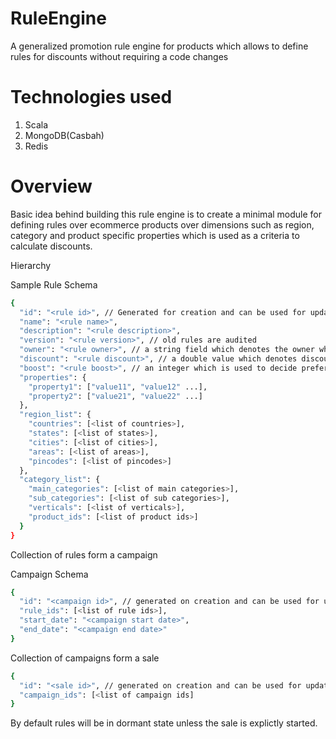 # RuleEngine

A generalized promotion rule engine for products which allows to define rules for discounts without requiring a code changes

# Technologies used

1. Scala
2. MongoDB(Casbah)
3. Redis

# Overview

Basic idea behind building this rule engine is to create a minimal module for defining rules over ecommerce products over dimensions such as region, category and product specific properties which is used as a criteria to calculate discounts.

Hierarchy

Sample Rule Schema

```bash
{
  "id": "<rule id>", // Generated for creation and can be used for updation,
  "name": "<rule name>",
  "description": "<rule description>",
  "version": "<rule version>", // old rules are audited
  "owner": "<rule owner>", // a string field which denotes the owner who created this
  "discount": "<rule discount>", // a double value which denotes discount
  "boost": "<rule boost>", // an integer which is used to decide preference when two rules collide,
  "properties": {
    "property1": ["value11", "value12" ...],
    "property2": ["value21", "value22" ...]
  },
  "region_list": {
    "countries": [<list of countries>],
    "states": [<list of states>],
    "cities": [<list of cities>],
    "areas": [<list of areas>],
    "pincodes": [<list of pincodes>]
  },
  "category_list": {
    "main_categories": [<list of main categories>],
    "sub_categories": [<list of sub categories>],
    "verticals": [<list of verticals>],
    "product_ids": [<list of product ids>]
  }
}
```

Collection of rules form a campaign

Campaign Schema

```bash
{
  "id": "<campaign id>", // generated on creation and can be used for updation
  "rule_ids": [<list of rule ids>],
  "start_date": "<campaign start date>",
  "end_date": "<campaign end date>"
}
```

Collection of campaigns form a sale

```bash
{
  "id": "<sale id>", // generated on creation and can be used for updation
  "campaign_ids": [<list of campaign ids]
}
```

By default rules will be in dormant state unless the sale is explictly started.
